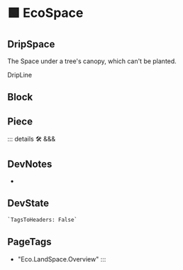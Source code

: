 
# 🟩 <eko>EcoSpace</eko>

## DripSpace

The Space under a tree's canopy, which can't be planted.

DripLine

## Block

## Piece

::: details 🛠 <dev>&&&</dev>

## DevNotes

-

## DevState

```py
`TagsToHeaders: False`
```

<h2>PageTags</h2>

- "Eco.LandSpace.Overview"
:::
